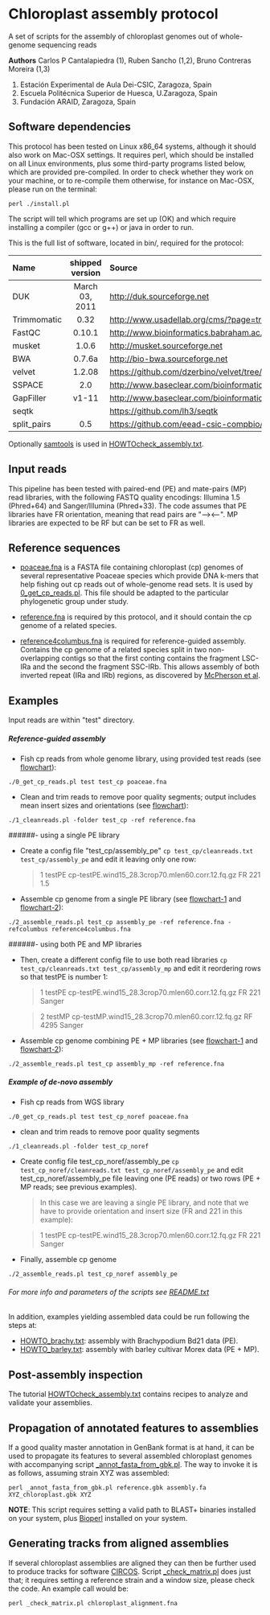 # Chloroplast assembly protocol

A set of scripts for the assembly of chloroplast genomes out of whole-genome sequencing reads

**Authors**
Carlos P Cantalapiedra (1), Ruben Sancho (1,2), Bruno Contreras Moreira (1,3)

1. Estación Experimental de Aula Dei-CSIC, Zaragoza, Spain
2. Escuela Politécnica Superior de Huesca, U.Zaragoza, Spain
3. Fundación ARAID, Zaragoza, Spain

## Software dependencies

This protocol has been tested on Linux x86_64 systems, although it should also work on Mac-OSX settings.
It requires perl, which should be installed on all Linux environments, plus some third-party programs listed below,
which are provided pre-compiled. In order to check whether they work on your machine, or to re-compile them otherwise,
for instance on Mac-OSX, please run on the terminal:
```{shell}  
perl ./install.pl
```
The script will tell which programs are set up (OK) and which require installing a compiler
(gcc or g++) or java in order to run.

This is the full list of software, located in bin/, required for the protocol:

| Name | shipped version | Source |
|:-----|:---------------:|:-------|
| DUK | March 03, 2011 | <http://duk.sourceforge.net> |
| Trimmomatic | 0.32 | <http://www.usadellab.org/cms/?page=trimmomatic> |
| FastQC | 0.10.1 | <http://www.bioinformatics.babraham.ac.uk/projects/fastqc> |
| musket | 1.0.6 | <http://musket.sourceforge.net> |
| BWA | 0.7.6a | <http://bio-bwa.sourceforge.net> |
| velvet | 1.2.08 | <https://github.com/dzerbino/velvet/tree/master> |
| SSPACE | 2.0 | <http://www.baseclear.com/bioinformatics-tools> |
| GapFiller | v1-11 | <http://www.baseclear.com/bioinformatics-tools> |
| seqtk | | <https://github.com/lh3/seqtk> |
| split_pairs | 0.5 | <https://github.com/eead-csic-compbio/split_pairs> |

Optionally [samtools](http://samtools.sourceforge.net) is used in [HOWTOcheck_assembly.txt](HOWTOcheck_assembly.txt).

## Input reads

This pipeline has been tested with paired-end (PE) and mate-pairs (MP) read libraries,
with the following FASTQ quality encodings: Illumina 1.5 (Phred+64) and Sanger/Illumina (Phred+33). 
The code assumes that PE libraries have FR orientation, meaning that read pairs are "--><--". 
MP libraries are expected to be RF but can be set to FR as well.

## Reference sequences

* [poaceae.fna](poaceae.fna) is a FASTA file containing chloroplast (cp) genomes of several representative Poaceae species which provide DNA k-mers that help fishing out cp reads out of whole-genome read sets. It is used by [0_get_cp_reads.pl](0_get_cp_reads.pl). This file should be adapted to the particular phylogenetic group under study.

* [reference.fna](reference.fna) is required by this protocol, and it should contain the cp genome of a related species.

* [reference4columbus.fna](reference4columbus.fna) is required for reference-guided assembly. Contains the cp genome of a related species split in two non-overlapping contigs so that the first conting contains the fragment LSC-IRa and the second the fragment SSC-IRb. This allows assembly of both inverted repeat (IRa and IRb) regions, as discovered by [McPherson et al](http://bmcecol.biomedcentral.com/articles/10.1186/1472-6785-13-8).


## Examples

Input reads are within "test" directory.

##### Reference-guided assembly

* Fish cp reads from whole genome library, using provided test reads (see [flowchart](./pics/0_get_cp_reads_1_cleanreads.png)):
```{shell}
./0_get_cp_reads.pl test test_cp poaceae.fna
```    

* Clean and trim reads to remove poor quality segments; output includes mean insert sizes and orientations (see [flowchart](./pics/0_get_cp_reads_1_cleanreads.png)):
```{shell}  
./1_cleanreads.pl -folder test_cp -ref reference.fna 
```

######- using a single PE library

* Create a config file "test_cp/assembly_pe" `cp test_cp/cleanreads.txt test_cp/assembly_pe`
and edit it leaving only one row:

    > 1 testPE cp-testPE.wind15_28.3crop70.mlen60.corr.12.fq.gz FR 221 1.5

* Assemble cp genome from a single PE library (see [flowchart-1](./pics/2_assemble_reads-1.png) and [flowchart-2](./pics/2_assemble_reads-2.png)):
```{shell}
./2_assemble_reads.pl test_cp assembly_pe -ref reference.fna -refcolumbus reference4columbus.fna
```
######- using both PE and MP libraries

* Then, create a different config file to use both read libraries `cp test_cp/cleanreads.txt test_cp/assembly_mp` 
and edit it reordering rows so that testPE is number 1:

    > 1 testPE cp-testPE.wind15_28.3crop70.mlen60.corr.12.fq.gz FR 221 Sanger
    
    > 2 testMP cp-testMP.wind15_28.3crop70.mlen60.corr.12.fq.gz RF 4295 Sanger

* Assemble cp genome combining PE + MP libraries (see [flowchart-1](./pics/2_assemble_reads-1.png) and [flowchart-2](./pics/2_assemble_reads-2.png)):
```{shell}
./2_assemble_reads.pl test_cp assembly_mp -ref reference.fna
```

##### Example of de-novo assembly

* Fish cp reads from WGS library

`./0_get_cp_reads.pl test test_cp_noref poaceae.fna`

* clean and trim reads to remove poor quality segments

`./1_cleanreads.pl -folder test_cp_noref `

* Create config file test_cp_noref/assembly_pe `cp test_cp_noref/cleanreads.txt test_cp_noref/assembly_pe`
and edit test_cp_noref/assembly_pe file leaving one (PE reads) or two rows (PE + MP reads; see previous examples).

    > In this case we are leaving a single PE library, and note that we have to provide orientation
    > and insert size (FR and 221 in this example):
    
    > 1 testPE cp-testPE.wind15_28.3crop70.mlen60.corr.12.fq.gz FR 221 Sanger

* Finally, assemble cp genome

`./2_assemble_reads.pl test_cp_noref assembly_pe`

###### For more info and parameters of the scripts see [README.txt](README.txt)

In addition, examples yielding assembled data could be run following the steps at:

- [HOWTO_brachy.txt](HOWTO_brachy.txt): assembly with Brachypodium Bd21 data (PE).
- [HOWTO_barley.txt](HOWTO_barley.txt): assembly with barley cultivar Morex data (PE + MP).

## Post-assembly inspection

The tutorial [HOWTOcheck_assembly.txt](HOWTOcheck_assembly.txt) contains recipes to analyze and validate your assemblies.


## Propagation of annotated features to assemblies

If a good quality master annotation in GenBank format is at hand, it can be used to propagate 
its features to several assembled chloroplast genomes with accompanying script [_annot_fasta_from_gbk.pl](_annot_fasta_from_gbk.pl).
The way to invoke it is as follows, assuming strain XYZ was assembled:
```{shell}
perl _annot_fasta_from_gbk.pl reference.gbk assembly.fa XYZ_chloroplast.gbk XYZ
```

__NOTE__: This script requires setting a valid path to BLAST+ binaries installed on your system, plus [Bioperl](http://www.bioperl.org/wiki/Main_Page) installed on your system.


## Generating tracks from aligned assemblies

If several chloroplast assemblies are aligned they can then be further used to produce tracks for software
[CIRCOS](http://circos.ca). Script [_check_matrix.pl](_check_matrix.pl) does just that; it requires setting a reference strain 
and a window size, please check the code. An example call would be:

```{shell}
perl _check_matrix.pl chloroplast_alignment.fna
```
